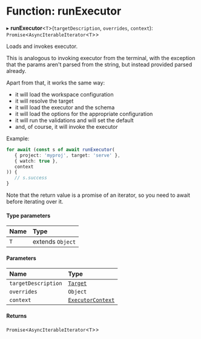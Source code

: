 # Function: runExecutor

▸ **runExecutor**\<`T`\>(`targetDescription`, `overrides`, `context`): `Promise`\<`AsyncIterableIterator`\<`T`\>\>

Loads and invokes executor.

This is analogous to invoking executor from the terminal, with the exception
that the params aren't parsed from the string, but instead provided parsed already.

Apart from that, it works the same way:

-  it will load the workspace configuration
-  it will resolve the target
-  it will load the executor and the schema
-  it will load the options for the appropriate configuration
-  it will run the validations and will set the default
-  and, of course, it will invoke the executor

Example:

```typescript
for await (const s of await runExecutor(
   { project: 'myproj', target: 'serve' },
   { watch: true },
   context
)) {
   // s.success
}
```

Note that the return value is a promise of an iterator, so you need to await before iterating over it.

#### Type parameters

| Name | Type             |
| :--- | :--------------- |
| `T`  | extends `Object` |

#### Parameters

| Name                | Type                                                        |
| :------------------ | :---------------------------------------------------------- |
| `targetDescription` | [`Target`](../../devkit/documents/Target)                   |
| `overrides`         | `Object`                                                    |
| `context`           | [`ExecutorContext`](../../devkit/documents/ExecutorContext) |

#### Returns

`Promise`\<`AsyncIterableIterator`\<`T`\>\>
